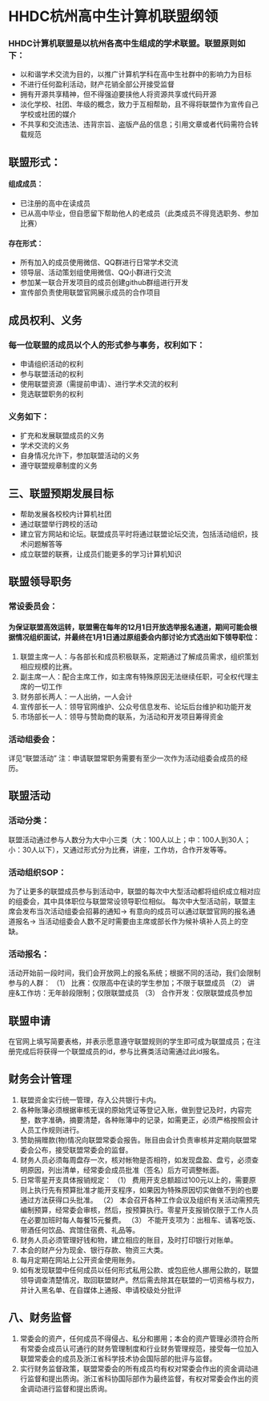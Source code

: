 # HHDC杭州高中生计算机联盟纲领

### HHDC计算机联盟是以杭州各高中生组成的学术联盟。联盟原则如下：
* 以和谐学术交流为目的，以推广计算机学科在高中生社群中的影响力为目标
* 不进行任何盈利活动，财产花销全部公开接受监督
* 拥有开源共享精神，但不得强迫要挟他人将资源共享或代码开源
* 淡化学校、社团、年级的概念，致力于互相帮助，且不得将联盟作为宣传自己学校或社团的媒介
* 不共享和交流违法、违背宗旨、盗版产品的信息；引用文章或者代码需符合转载规范

## 联盟形式：
#### 组成成员：
* 已注册的高中在读成员
* 已从高中毕业，但自愿留下帮助他人的老成员（此类成员不得竞选职务、参加比赛）
#### 存在形式：
* 所有加入的成员使用微信、QQ群进行日常学术交流
* 领导层、活动策划组使用微信、QQ小群进行交流
* 参加某一联合开发项目的成员创建github群组进行开发
* 宣传部负责使用联盟官网展示成员的合作项目

## 成员权利、义务
### 每一位联盟的成员以个人的形式参与事务，权利如下：
* 申请组织活动的权利
* 参与联盟活动的权利
* 使用联盟资源（需提前申请）、进行学术交流的权利
* 竞选联盟职务的权利
### 义务如下：
* 扩充和发展联盟成员的义务
* 学术交流的义务
* 自身情况允许下，参加联盟活动的义务
* 遵守联盟规章制度的义务

## 三、联盟预期发展目标
* 帮助发展各校校内计算机社团
* 通过联盟举行跨校的活动
* 建立官方网站和论坛。联盟成员平时将通过联盟论坛交流，包括活动组织，技术问题解答等
* 成立联盟的联赛，让成员们能更多的学习计算机知识

## 联盟领导职务
### 常设委员会：
#### 为保证联盟高效运转，联盟需在每年的12月1日开放选举报名通道，期间可能会根据情况组织面试，并最终在1月1日通过原组委会内部讨论方式选出如下领导职位：
1.	联盟主席一人：与各部长和成员积极联系，定期通过了解成员需求，组织策划相应规模的比赛。
2.	副主席一人：配合主席工作，如主席有特殊原因无法继续任职，可全权代理主席的一切工作
3.	财务部长两人：一人出纳，一人会计
4.	宣传部长一人：领导官网维护、公众号信息发布、论坛后台维护和功能开发
5.	市场部长一人：领导与赞助商的联系，为活动和开发项目筹得资金
### 活动组委会：
详见“联盟活动”
注：申请联盟常职务需要有至少一次作为活动组委会成员的经历。

## 联盟活动
### 活动分类：
联盟活动通过参与人数分为大中小三类（大：100人以上；中：100人到30人；小：30人以下），又通过形式分为比赛，讲座，工作坊，合作开发等等。
### 活动组织SOP：
为了让更多的联盟成员参与到活动中，联盟的每次中大型活动都将组织成立相对应的组委会，其中具体职位与联盟常设领导职位相似。
每次中大型活动前，联盟主席会发布当次活动组委会招募的通知->
有意向的成员可以通过联盟官网的报名通道报名->
当活动组委会人数不足时需要由主席或部长作为候补填补人员上的空缺。
### 活动报名：
活动开始前一段时间，我们会开放网上的报名系统；根据不同的活动，我们会限制参与的人群：
（1） 比赛：仅限高中在读的学生参加；不限于联盟成员
（2） 讲座&工作坊：无年龄段限制；仅限联盟成员
（3） 合作开发：仅限联盟成员参加

## 联盟申请
在官网上填写简要表格，并表示愿意遵守联盟规则的学生即可成为联盟成员；在注册完成后将获得一个联盟成员的id，参与比赛类活动需通过此id报名。

## 财务会计管理
1. 联盟资金实行统一管理，存入公共银行卡内。
2. 各种账簿必须根据审核无误的原始凭证等登记入账，做到登记及时，内容完整，数字准确，摘要清楚，各种账簿中的记录，如需更正，必须严格按照会计人员工作规则进行。
3. 赞助捐赠款(物)情况向联盟常委会报告。账目由会计负责审核并定期向联盟常委会公布，接受联盟常委会的监督。
4. 财务人员必须每周盘存一次，核对帐物是否相符，如发现盘盈、盘亏，必须查明原因，列出清单，经常委会成员批准（签名）后方可调整帐面。
5. 日常零星开支具体报销规定：
（1） 费用开支总额超过100元以上的，需要原则上执行先有预算批准才能开支程序，如果因为特殊原因切实做做不到的也要通过方法获得口头批准。
（2） 本会召开各种工作会议及组织有关活动需预先编制预算，经常委会审核，然后，按预算执行。零星开支报销仅限于工作人员在必要加班时每人每餐15元餐费。
（3） 不能开支项为：出租车、请客吃饭、带酒任何饮品、宾馆住宿费、礼品等。
6. 财务人员必须管理好钱和物，建立相应的账目，及时打印银行对账单。
7. 本会的财产分为现金、银行存款、物资三大类。
8. 每月定期在网站上公开资金使用账务。
9. 如有发现联盟中任何成员以任何形式私用公款、或包庇他人挪用公款的，联盟领导调查清楚情况，取回联盟财产。然后需去除其在联盟的一切资格与权力，并计入黑名单、在自媒体上通报、申请校级处分批评

## 八、财务监督
1. 常委会的资产，任何成员不得侵占、私分和挪用；本会的资产管理必须符合所有常委会成员认可通行的财务管理制度和行业财务管理规范，接受每一位加入联盟常委会的成员及浙江省科学技术协会国际部的批评与监督。
2. 实行财务监督政策，联盟常委会的所有成员均有权对常委会作出的资金调动进行监督和提出质询。浙江省科协国际部作为最终监督，有权对常委会作出的资金调动进行监督和提出质询。








